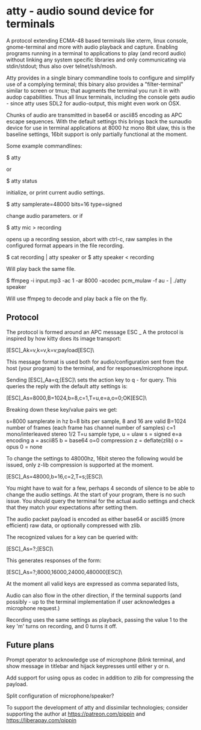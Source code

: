atty - audio sound device for terminals
=======================================

A protocol extending ECMA-48 based terminals like xterm, linux console,
gnome-terminal and more with audio playback and capture. Enabling programs
running in a terminal to applications to play (and record audio) without
linking any system specific libraries and only communicating via stdin/stdout;
thus also over telnet/ssh/mosh.

Atty provides in a single binary commandline tools to configure and simplify
use of a complying terminal; this binary also provides a "filter-terminal"
similar to screen or tmux; that augments the terminal you run it in with audop
capabilities.  Thus all linux terminals, including the console gets audio -
since atty uses SDL2 for audio-output, this might even work on OSX.

Chunks of audio are transmitted in base64 or ascii85 encoding as APC escape
sequences. With the default settings this brings back the sunaudio device for
use in terminal applications at 8000 hz mono 8bit ulaw, this is the baseline
settings, 16bit support is only partially functional at the moment.

Some example commandlines:

$ atty

or

$ atty status

initialize, or print current audio settings.

$ atty samplerate=48000 bits=16 type=signed

change audio parameters. or if 

$ atty mic > recording

opens up a recording session, abort with ctrl-c, raw samples in the
configured format appears in the file recording.

$ cat recording | atty speaker
or 
$ atty speaker < recording

Will play back the same file.

$ ffmpeg -i input.mp3 -ac 1 -ar 8000 -acodec pcm_mulaw -f au - | ./atty speaker

Will use ffmpeg to decode and play back a file on the fly.

Protocol
--------

The protocol is formed around an APC message ESC _ A the protocol is
inspired by how kitty does its image transport:

[ESC]_Ak=v,k=v,k=v;payload[ESC]\

This message format is used both for audio/configuration sent from the host
(your program) to the terminal, and for responses/microphone input.

Sending [ESC]_Aa=q;[ESC]\ sets the action key to q - for query. This queries
the reply with the default atty settings is:

[ESC]_As=8000,B=1024,b=8,c=1,T=u,e=a,o=0;OK[ESC]\

Breaking down these key/value pairs we get:

s=8000   samplerate in hz
b=8      bits per sample, 8 and 16 are valid
B=1024   number of frames (each frame has channel number of samples)
c=1      mono/interleaved stereo 1/2
T=u      sample type, u = ulaw    s = signed
e=a      encoding     a = ascii85 b = base64
o=0      compression  z = deflate(zlib) o = opus  0 = none

To change the settings to 48000hz, 16bit stereo the following would be issued,
only z-lib compression is supported at the moment.

[ESC]_As=48000,b=16,c=2,T=s;[ESC]\

You might have to wait for a few, perhaps 4 seconds of silence to be able to
change the audio settings. At the start of your program, there is no such
issue. You should query the terminal for the actual audio settings and check
that they match your expectations after setting them.

The audio packet payload is encoded as either base64 or ascii85 (more
efficient) raw data, or optionally compressed with zlib.

The recognized values for a key can be queried with:

[ESC]_As=?;[ESC]\

This generates responses of the form:

[ESC]_As=?;8000,16000,24000,480000[ESC]\

At the moment all valid keys are expressed as comma separated lists,

Audio can also flow in the other direction, if the terminal supports (and
possibly - up to the terminal implementation if user acknowledges a microphone
request.)

Recording uses the same settings as playback, passing the value 1 to
the key 'm' turns on recording, and 0 turns it off.

Future plans
------------

Prompt operator to acknowledge use of microphone (blink terminal, and show message in titlebar and hijack keypresses until either y or n.

Add support for using opus as codec in addition to zlib for compressing the payload.

Split configuration of microphone/speaker?

To support the development of atty and dissimilar technologies; consider
supporting the author at https://patreon.com/pippin and
https://liberapay.com/pippin
